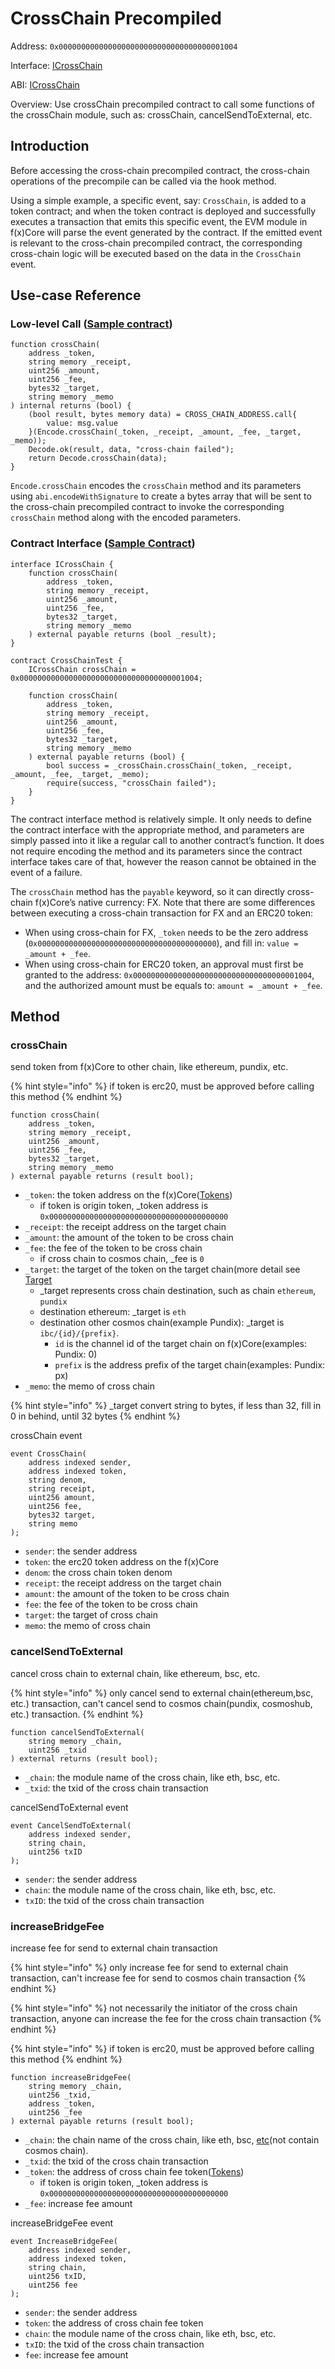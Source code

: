 # CrossChain Precompiled

Address: `0x0000000000000000000000000000000000001004`

Interface: [ICrossChain](https://github.com/FunctionX/fx-core/blob/main/solidity/contracts/crosschain/ICrossChain.sol)

ABI: [ICrossChain](https://github.com/FunctionX/fx-core/blob/bf74d4a73e3478b03122fe8ddc4c447cb7017634/contract/ICrossChain.go#LL34C11-L34C11)

Overview: Use crossChain precompiled contract to call some functions of the crossChain module, such as: crossChain, cancelSendToExternal, etc.

## Introduction

Before accessing the cross-chain precompiled contract, the cross-chain operations of the precompile can be called via the hook method.

Using a simple example, a specific event, say: `CrossChain`, is added to a token contract; and when the token contract is deployed and successfully executes a transaction that emits this specific event, the EVM module in f(x)Core will parse the event generated by the contract. If the emitted event is relevant to the cross-chain precompiled contract, the corresponding cross-chain logic will be executed based on the data in the `CrossChain` event.

## Use-case Reference

### Low-level Call ([Sample contract](https://github.com/FunctionX/fx-core/blob/main/solidity/contracts/crosschain/CrossChainCall.sol))

```solidity
function crossChain(
    address _token,
    string memory _receipt,
    uint256 _amount,
    uint256 _fee,
    bytes32 _target,
    string memory _memo
) internal returns (bool) {
    (bool result, bytes memory data) = CROSS_CHAIN_ADDRESS.call{
        value: msg.value
    }(Encode.crossChain(_token, _receipt, _amount, _fee, _target, _memo));
    Decode.ok(result, data, "cross-chain failed");
    return Decode.crossChain(data);
}
```

`Encode.crossChain` encodes the `crossChain` method and its parameters using `abi.encodeWithSignature` to create a bytes array that will be sent to the cross-chain precompiled contract to invoke the corresponding `crossChain` method along with the encoded parameters.

### Contract Interface ([Sample Contract](https://github.com/FunctionX/fx-core/blob/main/solidity/contracts/crosschain/ICrossChain.sol))

```solidity
interface ICrossChain {
    function crossChain(
        address _token,
        string memory _receipt,
        uint256 _amount,
        uint256 _fee,
        bytes32 _target,
        string memory _memo
    ) external payable returns (bool _result);
}

contract CrossChainTest {
    ICrossChain crossChain = 0x0000000000000000000000000000000000001004;

    function crossChain(
        address _token,
        string memory _receipt,
        uint256 _amount,
        uint256 _fee,
        bytes32 _target,
        string memory _memo
    ) external payable returns (bool) {
        bool success = _crossChain.crossChain(_token, _receipt, _amount, _fee, _target, _memo);
        require(success, "crossChain failed");
    }
}
```

The contract interface method is relatively simple. It only needs to define the contract interface with the appropriate method, and parameters are simply passed into it like a regular call to another contract’s function. It does not require encoding the method and its parameters since the contract interface takes care of that, however the reason cannot be obtained in the event of a failure.

The `crossChain` method has the `payable` keyword, so it can directly cross-chain f(x)Core’s native currency: FX. Note that there are some differences between executing a cross-chain transaction for FX and an ERC20 token:

* When using cross-chain for FX, `_token` needs to be the zero address (`0x0000000000000000000000000000000000000000`), and fill in: `value = _amount + _fee`.
* When using cross-chain for ERC20 token, an approval must first be granted to the address: `0x0000000000000000000000000000000000001004`, and the authorized amount must be equals to: `amount = _amount + _fee`.

## Method

### crossChain

send token from f(x)Core to other chain, like ethereum, pundix, etc.

{% hint style="info" %}
if token is erc20, must be approved before calling this method
{% endhint %}

```solidity
function crossChain(
    address _token,
    string memory _receipt,
    uint256 _amount,
    uint256 _fee,
    bytes32 _target,
    string memory _memo
) external payable returns (result bool);
```

* `_token`: the token address on the f(x)Core([Tokens](../cross-chain/fx-core.md))
  * if token is origin token, \_token address is `0x0000000000000000000000000000000000000000`
* `_receipt`: the receipt address on the target chain
* `_amount`: the amount of the token to be cross chain
* `_fee`: the fee of the token to be cross chain
  * if cross chain to cosmos chain, \_fee is `0`
* `_target`: the target of the token on the target chain(more detail see [Target](../cross-chain/target.md)
  * \_target represents cross chain destination, such as chain `ethereum`, `pundix`
  * destination ethereum: \_target is `eth`
  * destination other cosmos chain(example Pundix): \_target is `ibc/{id}/{prefix}`.
    * `id` is the channel id of the target chain on f(x)Core(examples: Pundix: 0)
    * `prefix` is the address prefix of the target chain(examples: Pundix: px)
* `_memo`: the memo of cross chain

{% hint style="info" %}
\_target convert string to bytes, if less than 32, fill in 0 in behind, until 32 bytes
{% endhint %}

crossChain event

```solidity
event CrossChain(
    address indexed sender,
    address indexed token,
    string denom,
    string receipt,
    uint256 amount,
    uint256 fee,
    bytes32 target,
    string memo
);
```

* `sender`: the sender address
* `token`: the erc20 token address on the f(x)Core
* `denom`: the cross chain token denom
* `receipt`: the receipt address on the target chain
* `amount`: the amount of the token to be cross chain
* `fee`: the fee of the token to be cross chain
* `target`: the target of cross chain
* `memo`: the memo of cross chain

### cancelSendToExternal

cancel cross chain to external chain, like ethereum, bsc, etc.

{% hint style="info" %}
only cancel send to external chain(ethereum,bsc, etc.) transaction, can't cancel send to cosmos chain(pundix, cosmoshub, etc.) transaction.
{% endhint %}

```solidity
function cancelSendToExternal(
    string memory _chain,
    uint256 _txid
) external returns (result bool);
```

* `_chain`: the module name of the cross chain, like eth, bsc, etc.
* `_txid`: the txid of the cross chain transaction

cancelSendToExternal event

```solidity
event CancelSendToExternal(
    address indexed sender,
    string chain,
    uint256 txID
);
```

* `sender`: the sender address
* `chain`: the module name of the cross chain, like eth, bsc, etc.
* `txID`: the txid of the cross chain transaction

### increaseBridgeFee

increase fee for send to external chain transaction

{% hint style="info" %}
only increase fee for send to external chain transaction, can't increase fee for send to cosmos chain transaction
{% endhint %}

{% hint style="info" %}
not necessarily the initiator of the cross chain transaction, anyone can increase the fee for the cross chain transaction
{% endhint %}

{% hint style="info" %}
if token is erc20, must be approved before calling this method
{% endhint %}

```solidity
function increaseBridgeFee(
    string memory _chain,
    uint256 _txid,
    address _token,
    uint256 _fee
) external payable returns (result bool);
```

* `_chain`: the chain name of the cross chain, like eth, bsc, [etc](../cross-chain/target.md#fxcore-cross-chain-with-target)(not contain cosmos chain).
* `_txid`: the txid of the cross chain transaction
* `_token`: the address of cross chain fee token([Tokens](../cross-chain/fx-core.md))
  * if token is origin token, \_token address is `0x0000000000000000000000000000000000000000`
* `_fee`: increase fee amount

increaseBridgeFee event

```solidity
event IncreaseBridgeFee(
    address indexed sender,
    address indexed token,
    string chain,
    uint256 txID,
    uint256 fee
);
```

* `sender`: the sender address
* `token`: the address of cross chain fee token
* `chain`: the module name of the cross chain, like eth, bsc, etc.
* `txID`: the txid of the cross chain transaction
* `fee`: increase fee amount
